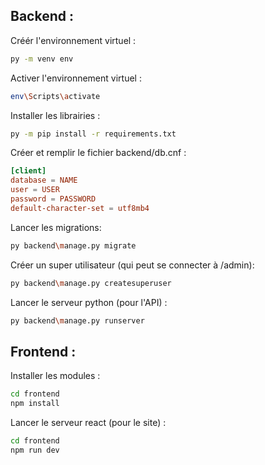 ## Backend :

Créér l'environnement virtuel :
```bash
py -m venv env
```

Activer l'environnement virtuel :
```bash
env\Scripts\activate
```

Installer les librairies :
```bash
py -m pip install -r requirements.txt
```

Créer et remplir le fichier backend/db.cnf :
```cnf
[client]
database = NAME
user = USER
password = PASSWORD
default-character-set = utf8mb4
```

Lancer les migrations:
```bash
py backend\manage.py migrate
```

Créer un super utilisateur (qui peut se connecter à /admin):
```bash
py backend\manage.py createsuperuser
```

Lancer le serveur python (pour l'API) :
```bash
py backend\manage.py runserver
```


## Frontend :

Installer les modules :
```bash
cd frontend
npm install
```

Lancer le serveur react (pour le site) :
```bash
cd frontend
npm run dev
```